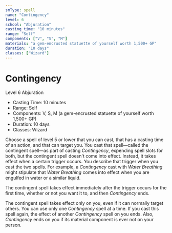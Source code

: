 ```yaml
---
smType: spell
name: "Contingency"
level: 6
school: "Abjuration"
casting_time: "10 minutes"
range: "Self"
components: ["V", "S", "M"]
materials: "a gem-encrusted statuette of yourself worth 1,500+ GP"
duration: "10 days"
classes: ["Wizard"]
---
```


# Contingency
Level 6 Abjuration

- Casting Time: 10 minutes
- Range: Self
- Components: V, S, M (a gem-encrusted statuette of yourself worth 1,500+ GP)
- Duration: 10 days
- Classes: Wizard

Choose a spell of level 5 or lower that you can cast, that has a casting time of an action, and that can target you. You cast that spell—called the contingent spell—as part of casting *Contingency*, expending spell slots for both, but the contingent spell doesn't come into effect. Instead, it takes effect when a certain trigger occurs. You describe that trigger when you cast the two spells. For example, a *Contingency* cast with *Water Breathing* might stipulate that *Water Breathing* comes into effect when you are engulfed in water or a similar liquid.

The contingent spell takes effect immediately after the trigger occurs for the first time, whether or not you want it to, and then *Contingency* ends.

The contingent spell takes effect only on you, even if it can normally target others. You can use only one *Contingency* spell at a time. If you cast this spell again, the effect of another *Contingency* spell on you ends. Also, *Contingency* ends on you if its material component is ever not on your person.
